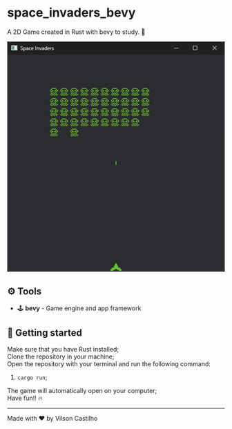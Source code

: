 # space_invaders_bevy

A 2D Game created in Rust with bevy to study. 👾

![Space Invaders Screenshot](assets/images/space_invaders_screenshot.png)

## ⚙️ Tools

- 🕹️ **bevy** - Game engine and app framework

## 🚀 Getting started

Make sure that you have Rust installed;<br />
Clone the repository in your machine;<br />
Open the repository with your terminal and run the following command:

1. `cargo run`;

The game will automatically open on your computer;<br />
Have fun!! 🔥

---

Made with ♥ by Vilson Castilho
